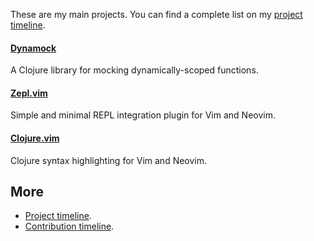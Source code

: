 These are my main projects.  You can find a complete list on my [project timeline](timeline/).


#### [Dynamock](https://github.com/axvr/dynamock)

A Clojure library for mocking dynamically-scoped functions.


#### [Zepl.vim](https://github.com/axvr/zepl.vim)

Simple and minimal REPL integration plugin for Vim and Neovim.


#### [Clojure.vim](https://github.com/clojure-vim/clojure.vim)

Clojure syntax highlighting for Vim and Neovim.


## More

- [Project timeline](timeline/).
- [Contribution timeline](contributions/).
